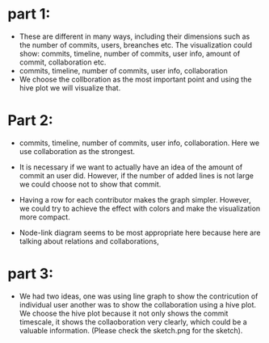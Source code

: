 # part 1:
- These are different in many ways, including their dimensions such as the number of commits, users, breanches etc. The visualization could show: commits, timeline, number of commits, user info, amount of commit, collaboration etc.
- commits, timeline, number of commits, user info, collaboration
- We choose the collboration as the most important point and using the hive plot we will visualize that.

# Part 2:
- commits, timeline, number of commits, user info, collaboration. Here we use collaboration as the strongest.
- It is necessary if we want to actually have an idea of the amount of commit an user did. However, if the number of added lines is not large we could choose not to show that commit.

- Having a row for each contributor makes the graph simpler. However, we could try to achieve the effect with colors and make the visualization more compact.
- Node-link diagram seems to be most appropriate here because here are talking about relations and collaborations,

# part 3:
- We had two ideas, one was using line graph to show the contricution of individual user another was to show the collaboration using a hive plot. We choose the hive plot because it not only shows the commit timescale, it shows the collaoboration very clearly, which could be a valuable information. (Please check the sketch.png for the sketch).